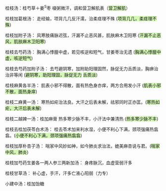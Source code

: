 桂枝汤：桂芍草＋姜<sup>S</sup>枣
啜粥微汗，调和营卫解肌表（<span style="background:#d3f8b6">营卫解肌</span>）

桂枝加葛根汤：
走经输，项背几几反汗濡，治柔痉理不殊 (<span style="background:#d3f8b6">项背几几，柔痉理不殊</span>)

桂枝加附子汤：
风寒肢痛脉迟弦，汗漏不止恶风甚，肌肤麻木卫阳寒 (<span style="background:#d3f8b6">汗漏不止恶风，肌肤麻木卫阳寒</span>)

桂枝去芍药汤：
胸满心悸膻中虚，若见咳逆和短气，甘姜枣治无遗 (<span style="background:#d3f8b6">胸满心悸膻中虚，咳逆短气</span>)

桂枝去芍药加附子汤：
去芍避阴寒，加附助阳理固然，脉促无力舌质淡，胸痹治治非等闲 (<span style="background:#d3f8b6">避阴寒，助阳理固，脉促无力</span>
<span style="background:#d3f8b6">舌质淡</span>)

桂枝麻黄各半汤：
肌表小邪不得散，面有热色身亦痒，两方合用发小汗 (<span style="background:#d3f8b6">肌表小邪不散，面热身痒</span>)

桂枝二麻黄一汤：
寒热如疟治法良。大汗之后表未解，祛邪同时正亦匡。(<span style="background:#d3f8b6">寒热如疟，大汗后表未解</span>)

桂枝二越婢一汤：桂加麻膏
热多寒少脉不丰，小汗法中兼清热 (<span style="background:#d3f8b6">热多寒少脉不丰</span>)

桂枝去桂加茯苓白术汤：
桂去苓术加来利水湿，小便不利心下满，颈项强痛热翕翕。(<span style="background:#d3f8b6">小便不利心下满，颈项强痛热翕翕</span>)

桂枝加厚朴杏子汤：
喘家中风妙如神，如今肺炎求治法，媲美麻杏说与君。(<span style="background:#d3f8b6">喘家中风，肺炎</span>)

桂枝加芍药生姜各一两人参三两新加汤：
身疼脉沉，血虚营弱汗多

桂枝甘草汤：
补心虚，手汗，汗多亡液心阳弱（力专）

小建中汤：桂加饴糖